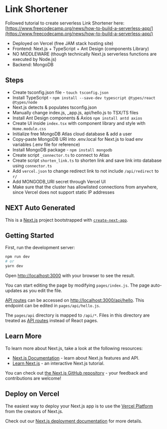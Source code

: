 # Link Shortener
Followed tutorial to create serverless Link Shortener here: [https://www.freecodecamp.org/news/how-to-build-a-serverless-app/](https://www.freecodecamp.org/news/how-to-build-a-serverless-app/)
- Deployed on Vercel (free JAM stack hosting site)
- Frontend: Next.js + TypeScript + Ant Design (components Library)
- NO MIDDLEWARE (though technically Next.js serverless functions are executed by Node.js)
- Backend: MongoDB

## Steps
- Create tsconfig.json file - `touch tsconfig.json`
- Install TypeScript - `npm install --save-dev typescript @types/react @types/node`
- Next.js detects & populates tsconfig.json
- Manually change index.js, _app.js, api/hello.js to TSX/TS files
- Install Ant Design components & Axios `npm install antd axios`
- Create UI inside `index.tsx` with component library and style with `Home.module.css`
- Initialize free MongoDB Atlas cloud database & add a user
- Copy-paste MongoDB URI into .env.local for Next.js to load env variables (.env file for reference)
- Install MongoDB package - `npm install mongodb`
- Create script `_connector.ts` to connect to Atlas
- Create script `shorten_link.ts` to shorten link and save link into database using `connector.ts`
- Add `vercel.json` to change redirect link to not include `/api/redirect` to `r/`
- Add MONGODB_URI secret through Vercel UI
- Make sure that the cluster has allowlisted connections from anywhere, since Vercel does not support static IP addresses

## NEXT Auto Generated
This is a [Next.js](https://nextjs.org/) project bootstrapped with [`create-next-app`](https://github.com/vercel/next.js/tree/canary/packages/create-next-app).

## Getting Started

First, run the development server:

```bash
npm run dev
# or
yarn dev
```

Open [http://localhost:3000](http://localhost:3000) with your browser to see the result.

You can start editing the page by modifying `pages/index.js`. The page auto-updates as you edit the file.

[API routes](https://nextjs.org/docs/api-routes/introduction) can be accessed on [http://localhost:3000/api/hello](http://localhost:3000/api/hello). This endpoint can be edited in `pages/api/hello.js`.

The `pages/api` directory is mapped to `/api/*`. Files in this directory are treated as [API routes](https://nextjs.org/docs/api-routes/introduction) instead of React pages.

## Learn More

To learn more about Next.js, take a look at the following resources:

- [Next.js Documentation](https://nextjs.org/docs) - learn about Next.js features and API.
- [Learn Next.js](https://nextjs.org/learn) - an interactive Next.js tutorial.

You can check out [the Next.js GitHub repository](https://github.com/vercel/next.js/) - your feedback and contributions are welcome!

## Deploy on Vercel

The easiest way to deploy your Next.js app is to use the [Vercel Platform](https://vercel.com/new?utm_medium=default-template&filter=next.js&utm_source=create-next-app&utm_campaign=create-next-app-readme) from the creators of Next.js.

Check out our [Next.js deployment documentation](https://nextjs.org/docs/deployment) for more details.
